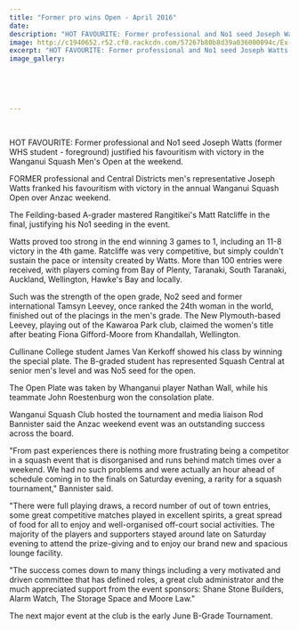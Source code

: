 ```yaml
---
title: "Former pro wins Open - April 2016"
date: 
description: "HOT FAVOURITE: Former professional and No1 seed Joseph Watts (foreground) justified his favouritism with victory in the Wanganui Squash Men's Open at the weekend, Wanganui Chronicle article on 28/4/16"
image: http://c1940652.r52.cf0.rackcdn.com/57267b80b8d39a036000094c/Ex-Joseph-Watts-wins-WU-Squash-Mens-Open-23.4.16-Chron-28.4.16.jpg
excerpt: "HOT FAVOURITE: Former professional and No1 seed Joseph Watts (former WHS student - foreground) justified his favouritism with victory in the Wanganui Squash Men's Open at the weekend."
image_gallery:
    
    
    
    
    
---
```


<p>&nbsp;</p>
<p><span>HOT FAVOURITE: Former professional and No1 seed Joseph Watts (former WHS student - foreground) justified his favouritism with victory in the Wanganui Squash Men's Open at the weekend.</span></p>
<p>FORMER professional and Central Districts men's representative Joseph Watts franked his favouritism with victory in the annual Wanganui Squash Open over Anzac weekend.</p>
<p>The Feilding-based A-grader mastered Rangitikei's Matt Ratcliffe in the final, justifying his No1 seeding in the event.</p>
<p>Watts proved too strong in the end winning 3 games to 1, including an 11-8 victory in the 4th game. Ratcliffe was very competitive, but simply couldn't sustain the pace or intensity created by Watts. More than 100 entries were received, with players coming from Bay of Plenty, Taranaki, South Taranaki, Auckland, Wellington, Hawke's Bay and locally.</p>
<p>Such was the strength of the open grade, No2 seed and former international Tamsyn Leevey, once ranked the 24th woman in the world, finished out of the placings in the men's grade. The New Plymouth-based Leevey, playing out of the Kawaroa Park club, claimed the women's title after beating Fiona Gifford-Moore from Khandallah, Wellington.</p>
<p>Cullinane College student James Van Kerkoff showed his class by winning the special plate. The B-graded student has represented Squash Central at senior men's level and was No5 seed for the open.</p>
<p>The Open Plate was taken by Whanganui player Nathan Wall, while his teammate John Roestenburg won the consolation plate.</p>
<p>Wanganui Squash Club hosted the tournament and media liaison Rod Bannister said the Anzac weekend event was an outstanding success across the board.</p>
<p>"From past experiences there is nothing more frustrating being a competitor in a squash event that is disorganised and runs behind match times over a weekend. We had no such problems and were actually an hour ahead of schedule coming in to the finals on Saturday evening, a rarity for a squash tournament," Bannister said.</p>
<p>"There were full playing draws, a record number of out of town entries, some great competitive matches played in excellent spirits, a great spread of food for all to enjoy and well-organised off-court social activities. The majority of the players and supporters stayed around late on Saturday evening to attend the prize-giving and to enjoy our brand new and spacious lounge facility.</p>
<p>"The success comes down to many things including a very motivated and driven committee that has defined roles, a great club administrator and the much appreciated support from the event sponsors: Shane Stone Builders, Alarm Watch, The Storage Space and Moore Law."</p>
<p>The next major event at the club is the early June B-Grade Tournament.</p>

